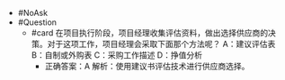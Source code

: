 - #NoAsk
- #Question
	- #card 在项目执行阶段，项目经理收集评估资料，做出选择供应商的决策。对于这项工作，项目经理会采取下面那个方法呢？
	  A：建议评估表
	  B：自制或外购表
	  C：采购工作描述
	  D：挣值分析
		- 正确答案：A
		  解析：使用建议书评估技术进行供应商选择。
